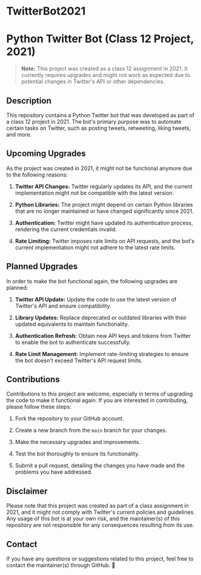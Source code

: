 # TwitterBot2021
# Python Twitter Bot (Class 12 Project, 2021)

> **Note:** This project was created as a class 12 assignment in 2021. It currently requires upgrades and might not work as expected due to potential changes in Twitter's API or other dependencies.

## Description

This repository contains a Python Twitter bot that was developed as part of a class 12 project in 2021. The bot's primary purpose was to automate certain tasks on Twitter, such as posting tweets, retweeting, liking tweets, and more.

## Upcoming Upgrades

As the project was created in 2021, it might not be functional anymore due to the following reasons:

1. **Twitter API Changes:** Twitter regularly updates its API, and the current implementation might not be compatible with the latest version.

2. **Python Libraries:** The project might depend on certain Python libraries that are no longer maintained or have changed significantly since 2021.

3. **Authentication:** Twitter might have updated its authentication process, rendering the current credentials invalid.

4. **Rate Limiting:** Twitter imposes rate limits on API requests, and the bot's current implementation might not adhere to the latest rate limits.

## Planned Upgrades

In order to make the bot functional again, the following upgrades are planned:

1. **Twitter API Update:** Update the code to use the latest version of Twitter's API and ensure compatibility.

2. **Library Updates:** Replace deprecated or outdated libraries with their updated equivalents to maintain functionality.

3. **Authentication Refresh:** Obtain new API keys and tokens from Twitter to enable the bot to authenticate successfully.

4. **Rate Limit Management:** Implement rate-limiting strategies to ensure the bot doesn't exceed Twitter's API request limits.

## Contributions

Contributions to this project are welcome, especially in terms of upgrading the code to make it functional again. If you are interested in contributing, please follow these steps:

1. Fork the repository to your GitHub account.

2. Create a new branch from the `main` branch for your changes.

3. Make the necessary upgrades and improvements.

4. Test the bot thoroughly to ensure its functionality.

5. Submit a pull request, detailing the changes you have made and the problems you have addressed.

## Disclaimer

Please note that this project was created as part of a class assignment in 2021, and it might not comply with Twitter's current policies and guidelines. Any usage of this bot is at your own risk, and the maintainer(s) of this repository are not responsible for any consequences resulting from its use.

## Contact

If you have any questions or suggestions related to this project, feel free to contact the maintainer(s) through GitHub.
:rocket:

